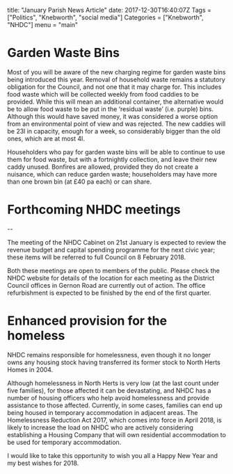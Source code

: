 title: "January Parish News Article"date: 2017-12-30T16:40:07Z
Tags = ["Politics", "Knebworth", "social media"]
Categories = ["Knebworth", "NHDC"]
menu = "main"



# Garden Waste Bins


Most of you will be aware of the new charging regime for garden waste bins being introduced this year. Removal of household waste remains a statutory obligation for the Council, and not one that it may charge for. This includes food waste which will be collected weekly from food caddies to be provided. While this will mean an additional container, the alternative would be to allow food waste to be put in the ‘residual waste’ (i.e. purple) bins. Although this would have saved money, it was considered a worse option from an environmental point of view and was rejected. The new caddies will be 23l in capacity, enough for a week, so considerably bigger than the old ones, which are at most 4l.

Householders who pay for garden waste bins will be able to continue to use them for food waste, but with a fortnightly collection, and leave their new caddy unused. Bonfires are allowed, provided they do not create a nuisance, which can reduce garden waste; householders may have more than one brown bin (at &pound;40 pa each) or can share.

# Forthcoming NHDC meetings
--

The meeting of the NHDC Cabinet on 21st January is expected to review the revenue budget and capital spending programme for the next civic year; these items will be referred to full Council on 8 February 2018.

Both these meetings are open to members of the public. Please check the NHDC website for details of the location for each meeting as the District Council offices in Gernon Road are currently out of action. The office refurbishment is expected to be finished by the end of the first quarter.

# Enhanced provision for the homeless


NHDC remains responsible for homelessness, even though it no longer owns any housing stock having transferred its former stock to North Herts Homes in 2004.

Although homelessness in North Herts is very low (at the last count under five families), for those affected it can be devastating, and NHDC has a number of housing officers who help avoid homelessness and provide assistance to those affected. Currently, in some cases, families can end up being housed in temporary accommodation in adjacent areas. The Homelessness Reduction Act 2017, which comes into force in April 2018, is likely to increase the load on NHDC who are actively considering establishing a Housing Company that will own residential accommodation to be used for temporary accommodation.

I would like to take this opportunity to wish you all a Happy New Year and my best wishes for 2018.
